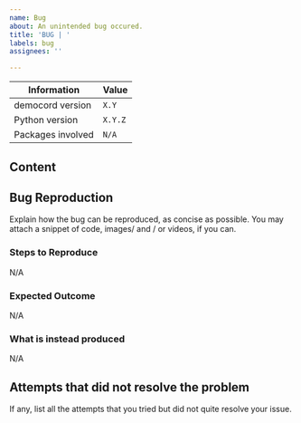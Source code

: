 ```yaml
---
name: Bug
about: An unintended bug occured.
title: 'BUG | '
labels: bug
assignees: ''

---
```


| Information | Value |
| ------------- | ------ |
| democord version | ` X.Y ` |
| Python version | ` X.Y.Z ` |
| Packages involved | ` N/A ` |

## Content

## Bug Reproduction
Explain how the bug can be reproduced, as concise as possible. You may attach a snippet of code, images/ and / or videos, if you can.

### Steps to Reproduce
N/A

### Expected Outcome
N/A

### What is instead produced
N/A

## Attempts that did not resolve the problem
If any, list all the attempts that you tried but did not quite resolve your issue.
